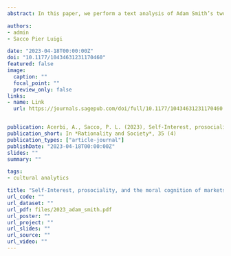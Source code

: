 ```yaml
---
abstract: In this paper, we perform a text analysis of Adam Smith’s two books, the Theory of Moral Sentiments and the Wealth of Nations, to better characterize their highly disputed differences in terms of moral cognition. In particular, given that Smith’s ideas are still very cited and influential in the current scholarly debate on moral cognition, we are interested in understanding whether a text analysis would unveil a semantic structure that is in line with a dual process theory interpretation or, alternatively, with a neuro-emergent cognition one. We find that, despite that the intellectual koine in which Smith’s thought was originally embedded would be more in line with a dual process theory approach, the analysis reveals a better consonance with the neuro-emergent cognition approach. This opens new and interesting perspectives in future research on the moral cognition of market interactions in a Smithian tradition of thought.

authors:
- admin
- Sacco Pier Luigi

date: "2023-04-18T00:00:00Z"
doi: "10.1177/10434631231170460"
featured: false
image:
  caption: ""
  focal_point: ""
  preview_only: false
links:
- name: Link
  url: https://journals.sagepub.com/doi/full/10.1177/10434631231170460


publication: Acerbi, A., Sacco, P. L. (2023), Self-Interest, prosociality, and the moral cognition of markets. A comparative analysis of the Theory of Moral Sentiments and the Wealth of Nations, *Rationality and Society*, 35 (4)
publication_short: In *Rationality and Society*, 35 (4)
publication_types: ["article-journal"]
publishDate: "2023-04-18T00:00:00Z"
slides: ""
summary: ""

tags:
- cultural analytics

title: "Self-Interest, prosociality, and the moral cognition of markets: A comparative analysis of the Theory of Moral Sentiments and the Wealth of Nations"
url_code: ""
url_dataset: ""
url_pdf: files/2023_adam_smith.pdf
url_poster: ""
url_project: ""
url_slides: ""
url_source: ""
url_video: ""
---
```


